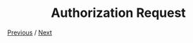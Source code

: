 <h1 align="center">Authorization Request</h1>

[Previous](https:// "Previous")
/
[Next](https:// "Next")
